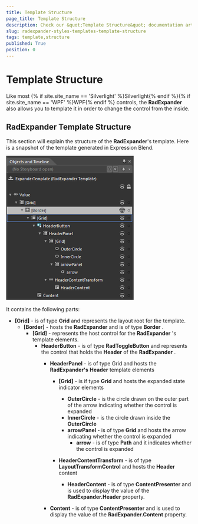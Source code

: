 ```yaml
---
title: Template Structure
page_title: Template Structure
description: Check our &quot;Template Structure&quot; documentation article for the RadExpander {{ site.framework_name }} control.
slug: radexpander-styles-templates-template-structure
tags: template,structure
published: True
position: 0
---
```


# Template Structure

Like most {% if site.site_name == 'Silverlight' %}Silverlight{% endif %}{% if site.site_name == 'WPF' %}WPF{% endif %} controls, the __RadExpander__ also allows you to template it in order to change the control from the inside.			

## RadExpander Template Structure

This section will explain the structure of the __RadExpander__'s template. Here is a snapshot of the template generated in Expression Blend.				

![](images/RadExpander_Styles_Templates_TemplateStructure.png)

It contains the following parts:

* __[Grid]__ - is of type __Grid__ and represents the layout root for the template.						
	* __[Border]__ - hosts the __RadExpander__ and is of type __Border__ .
		* __[Grid]__ - represents the host control for the __RadExpander__ 's template elements.
			* __HeaderButton__ - is of type __RadToggleButton__ and represents the control that holds the __Header__ of the __RadExpander__ .
				* __HeaderPanel__ - is of type Grid and hosts the __RadExpander's__ __Header__ template elements
					* __[Grid]__ - is if type __Grid__ and hosts the expanded state indicator elements
						* __OuterCircle__ - is the circle drawn on the outer part of the arrow indicating whether the control is expanded
						* __InnerCircle__ - is the circle drawn inside the __OuterCircle__
						* __arrowPanel__ - is of type __Grid__ and hosts the arrow indicating whether the control is expanded
							* __arrow__ - is of type __Path__ and it indicates whether the control is expanded																			

					* __HeaderContentTransform__ - is of type __LayoutTransformControl__ and hosts the __Header__ content
						* __HeaderContent__ - is of type __ContentPresenter__ and is used to display the value of the __RadExpander.Header__ property.																	

				* __Content__ - is of type __ContentPresenter__ and is used to display the value of the __RadExpander.Content__ property.
